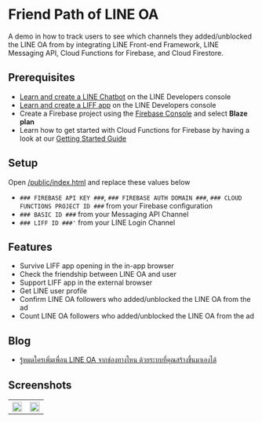 # Friend Path of LINE OA
A demo in how to track users to see which channels they added/unblocked the LINE OA from by integrating LINE Front-end Framework, LINE Messaging API, Cloud Functions for Firebase, and Cloud Firestore.

## Prerequisites
* [Learn and create a LINE Chatbot](https://developers.line.biz/en/docs/messaging-api/getting-started/) on the LINE Developers console
* [Learn and create a LIFF app](https://developers.line.biz/en/docs/liff/overview/) on the LINE Developers console
* Create a Firebase project using the [Firebase Console](https://console.firebase.google.com) and select <b>Blaze plan</b>
* Learn how to get started with Cloud Functions for Firebase by having a look at our [Getting Started Guide](https://firebase.google.com/docs/functions/get-started?gen=2nd)

## Setup
Open [/public/index.html](https://github.com/jirawatee/Friend-Path-of-LINE-OA/blob/main/public/index.html) and replace these values below
* `### FIREBASE API KEY ###`, `### FIREBASE AUTH DOMAIN ###`, `### CLOUD FUNCTIONS PROJECT ID ###` from your Firebase configuration
* `### BASIC ID ###` from your Messaging API Channel
* `### LIFF ID ###'` from your LINE Login Channel

## Features
* Survive LIFF app opening in the in-app browser
* Check the friendship between LINE OA and user
* Support LIFF app in the external browser
* Get LINE user profile
* Confirm LINE OA followers who added/unblocked the LINE OA from the ad
* Count LINE OA followers who added/unblocked the LINE OA from the ad

## Blog
* [รู้หมดใครเพิ่มเพื่อน LINE OA จากช่องทางไหน ด้วยระบบที่คุณสร้างขึ้นมาเองได้](https://medium.com/linedevth/213dd994b9a3)

## Screenshots
<table width="100%">
	<tr>
	  <th><img src="https://github.com/user-attachments/assets/e037d1fb-3a99-4ae4-b1de-218c0276c03f" width="100%"></th>
	  <th><img src="https://github.com/user-attachments/assets/91e7f8fa-442b-47c0-ac44-b42452931a0b" width="100%"></th>
	</tr>
</table>
